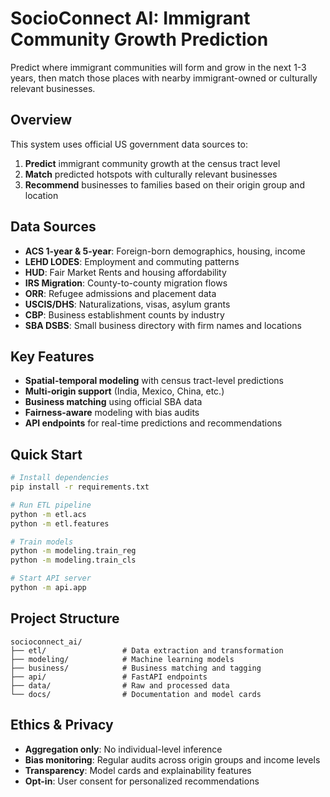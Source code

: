 # SocioConnect AI: Immigrant Community Growth Prediction

Predict where immigrant communities will form and grow in the next 1-3 years, then match those places with nearby immigrant-owned or culturally relevant businesses.

## Overview

This system uses official US government data sources to:
1. **Predict** immigrant community growth at the census tract level
2. **Match** predicted hotspots with culturally relevant businesses
3. **Recommend** businesses to families based on their origin group and location

## Data Sources

- **ACS 1-year & 5-year**: Foreign-born demographics, housing, income
- **LEHD LODES**: Employment and commuting patterns
- **HUD**: Fair Market Rents and housing affordability
- **IRS Migration**: County-to-county migration flows
- **ORR**: Refugee admissions and placement data
- **USCIS/DHS**: Naturalizations, visas, asylum grants
- **CBP**: Business establishment counts by industry
- **SBA DSBS**: Small business directory with firm names and locations

## Key Features

- **Spatial-temporal modeling** with census tract-level predictions
- **Multi-origin support** (India, Mexico, China, etc.)
- **Business matching** using official SBA data
- **Fairness-aware** modeling with bias audits
- **API endpoints** for real-time predictions and recommendations

## Quick Start

```bash
# Install dependencies
pip install -r requirements.txt

# Run ETL pipeline
python -m etl.acs
python -m etl.features

# Train models
python -m modeling.train_reg
python -m modeling.train_cls

# Start API server
python -m api.app
```

## Project Structure

```
socioconnect_ai/
├── etl/                 # Data extraction and transformation
├── modeling/            # Machine learning models
├── business/            # Business matching and tagging
├── api/                 # FastAPI endpoints
├── data/                # Raw and processed data
└── docs/                # Documentation and model cards
```

## Ethics & Privacy

- **Aggregation only**: No individual-level inference
- **Bias monitoring**: Regular audits across origin groups and income levels
- **Transparency**: Model cards and explainability features
- **Opt-in**: User consent for personalized recommendations
